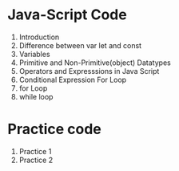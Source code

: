 # Java-Script Code
1. Introduction
1. Difference between var let and const
1. Variables
1. Primitive and Non-Primitive(object) Datatypes
1. Operators and Expresssions in Java Script
1. Conditional Expression For Loop
1. for Loop
1. while loop
# Practice code
1. Practice 1 
1. Practice 2 